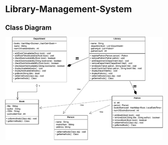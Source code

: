 # Library-Management-System

## Class Diagram

![Class Diagram of My Project](images/LMSClassDig.png)
